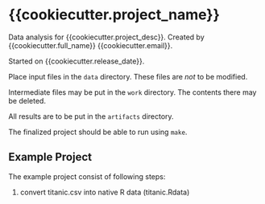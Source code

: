 # {{cookiecutter.project_name}}

Data analysis for {{cookiecutter.project_desc}}.
Created by {{cookiecutter.full_name}} {{cookiecutter.email}}.

Started on {{cookiecutter.release_date}}. 

Place input files in the `data` directory.  These files are *not* to
be modified. 

Intermediate files may be put in the `work` directory.  The contents
there may be deleted.

All results are to be put in the `artifacts` directory.


The finalized project should be able to run using `make`.


## Example Project

The example project consist of following steps:

1. convert titanic.csv into native R data (titanic.Rdata)


